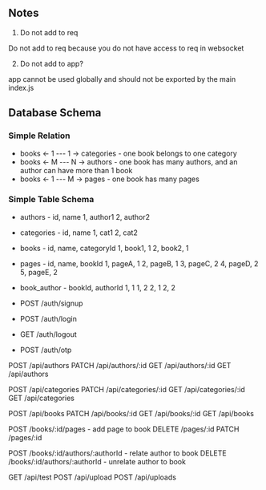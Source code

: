 ## Notes

1. Do not add to req

Do not add to req because you do not have access to req in websocket

2. Do not add to app?

app cannot be used globally and should not be exported by the main index.js


## Database Schema

### Simple Relation
 * books <- 1 --- 1 -> categories - one book belongs to one category
 * books <- M --- N -> authors - one book has many authors, and an author can have more than 1 book
 * books <- 1 --- M -> pages - one book has many pages

### Simple Table Schema
 * authors - id, name
 1, author1
 2, author2

 * categories - id, name
 1, cat1
 2, cat2

 * books - id, name, categoryId
 1, book1, 1
 2, book2, 1

 * pages - id, name, bookId
 1, pageA, 1
 2, pageB, 1
 3, pageC, 2
 4, pageD, 2
 5, pageE, 2

 * book_author - bookId, authorId
 1, 1
 1, 2
 2, 1
 2, 2


* POST /auth/signup
* POST /auth/login
* GET /auth/logout
* POST /auth/otp

POST /api/authors
PATCH /api/authors/:id
GET /api/authors/:id
GET /api/authors

POST /api/categories
PATCH /api/categories/:id
GET /api/categories/:id
GET /api/categories

POST /api/books
PATCH /api/books/:id
GET /api/books/:id
GET /api/books

POST /books/:id/pages - add page to book
DELETE /pages/:id
PATCH /pages/:id

POST /books/:id/authors/:authorId - relate author to book
DELETE /books/:id/authors/:authorId - unrelate author to book

GET /api/test
POST /api/upload
POST /api/uploads


